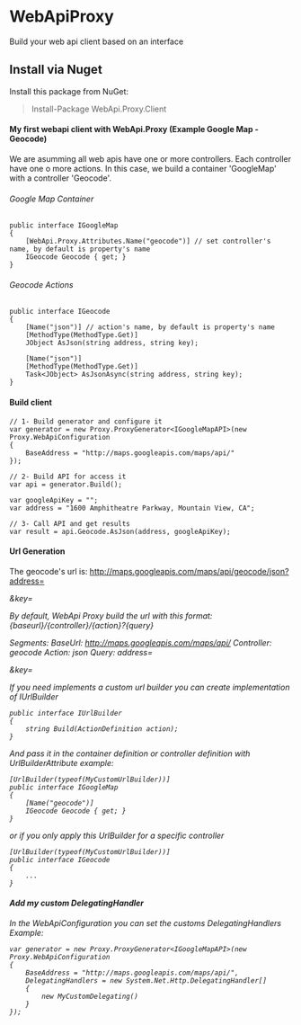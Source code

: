 # WebApiProxy
Build your web api client based on an interface

## Install via Nuget

Install this package from NuGet:

> Install-Package WebApi.Proxy.Client

#### My first webapi client with WebApi.Proxy (Example Google Map - Geocode)

We are asumming all web apis have one or more controllers.
Each controller have one o more actions. In this case, we build a container 'GoogleMap' with a controller 'Geocode'.

###### Google Map Container
```
public interface IGoogleMap
{
    [WebApi.Proxy.Attributes.Name("geocode")] // set controller's name, by default is property's name
    IGeocode Geocode { get; }
}
```

###### Geocode Actions
```
public interface IGeocode
{
    [Name("json")] // action's name, by default is property's name
    [MethodType(MethodType.Get)] 
    JObject AsJson(string address, string key);

    [Name("json")]
    [MethodType(MethodType.Get)]
    Task<JObject> AsJsonAsync(string address, string key);
}
```

#### Build client
```
// 1- Build generator and configure it
var generator = new Proxy.ProxyGenerator<IGoogleMapAPI>(new Proxy.WebApiConfiguration
{
    BaseAddress = "http://maps.googleapis.com/maps/api/"
});

// 2- Build API for access it
var api = generator.Build();

var googleApiKey = "";
var address = "1600 Amphitheatre Parkway, Mountain View, CA";

// 3- Call API and get results
var result = api.Geocode.AsJson(address, googleApiKey);
```

#### Url Generation

The geocode's url is:
http://maps.googleapis.com/maps/api/geocode/json?address=<address>&key=<key>

By default, WebApi Proxy build the url with this format:
{baseurl}/{controller}/{action}?{query}

Segments:
BaseUrl: http://maps.googleapis.com/maps/api/
Controller: geocode
Action: json
Query: address=<address>&key=<key>

If you need implements a custom url builder you can create implementation of IUrlBuilder
```
public interface IUrlBuilder
{
    string Build(ActionDefinition action);
}
```

And pass it in the container definition or controller definition with UrlBuilderAttribute
example:
```
[UrlBuilder(typeof(MyCustomUrlBuilder))]
public interface IGoogleMap
{
    [Name("geocode")]
    IGeocode Geocode { get; }
}
```

or if you only apply this UrlBuilder for a specific controller

```
[UrlBuilder(typeof(MyCustomUrlBuilder))]
public interface IGeocode
{
    ...
}
```

#### Add my custom DelegatingHandler
In the WebApiConfiguration you can set the customs DelegatingHandlers
Example:

``` 
var generator = new Proxy.ProxyGenerator<IGoogleMapAPI>(new Proxy.WebApiConfiguration
{
    BaseAddress = "http://maps.googleapis.com/maps/api/",
    DelegatingHandlers = new System.Net.Http.DelegatingHandler[]
    {
        new MyCustomDelegating()
    }
});
```